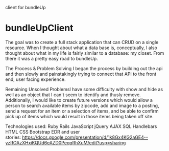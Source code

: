 client for bundleUp
# bundleUpClient
The goal was to create a full stack application that can CRUD on a single resource. When I thought about what a data base is, conceptually, I also thought about what in my life is fairly similar to a database: my closet. From there it was a pretty easy road to bundleUp. 

The Process & Problem Solving
I began the process by building out the api and then slowly and painstakingly trying to connect that API to the front end, user facing experience. 

Remaining Unsolved ProblemsI have some difficulty with show and hide as well as an object that I can't seem to identify and thusly remove. Additionally, I would like to create future versions which would allow a person to search available items by zipcode, add and image to a posting, send a request for an item or a selection of items, and be able to confirm pick up of items which would result in those items being taken off site. 

Technologies used:
Ruby Rails
JavaScript
jQuery
AJAX
SQL
Handlebars
HTML
CSS
Bootstrap
EDR and user stories: https://docs.google.com/presentation/d/1k8Gx4KG2aGE4--yzROAzXHxiKQUd6eAZD0PeqqRhXuM/edit?usp=sharing
